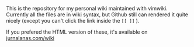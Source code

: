 This is the repository for my personal wiki maintained with vimwiki. Currently all the files are in wiki syntax, but Github still can rendered it quite nicely (except you can't click the link inside the `[[ ]]` ).

If you prefered the HTML version of these, it's available on [jurnalanas.com/wiki](https://www.jurnalanas.com/notebook)

